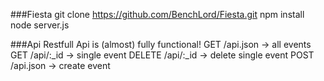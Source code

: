 ###Fiesta
    git clone https://github.com/BenchLord/Fiesta.git
    npm install
    node server.js

###Api
Restfull Api is (almost) fully functional!
GET /api.json -> all events
GET /api/:_id -> single event
DELETE /api/:_id -> delete single event
POST /api.json -> create event
